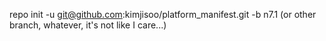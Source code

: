 repo init -u git@github.com:kimjisoo/platform_manifest.git -b n7.1 (or other branch, whatever, it's not like I care...)
